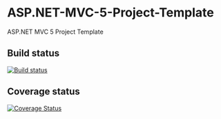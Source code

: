 # ASP.NET-MVC-5-Project-Template
ASP.NET MVC 5 Project Template

## Build status
[![Build status](https://ci.appveyor.com/api/projects/status/i9vevml0ql60rg27?svg=true)](https://ci.appveyor.com/project/SimeonGerginov/asp-net-mvc-5-project-template)

## Coverage status
[![Coverage Status](https://coveralls.io/repos/github/SimeonGerginov/ASP.NET-MVC-5-Project-Template/badge.svg?branch=master)](https://coveralls.io/github/SimeonGerginov/ASP.NET-MVC-5-Project-Template?branch=master)